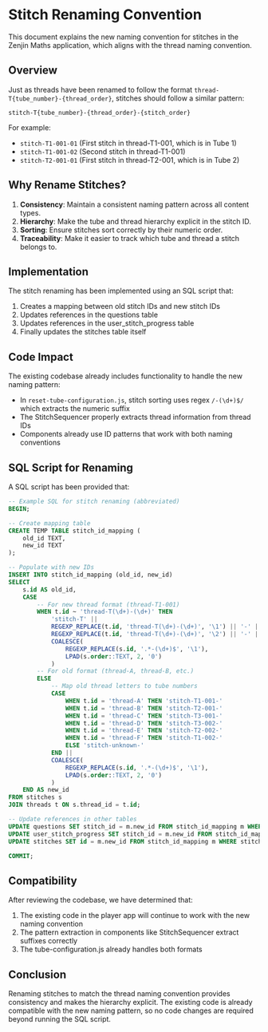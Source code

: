 # Stitch Renaming Convention

This document explains the new naming convention for stitches in the Zenjin Maths application, which aligns with the thread naming convention.

## Overview

Just as threads have been renamed to follow the format `thread-T{tube_number}-{thread_order}`, stitches should follow a similar pattern:

```
stitch-T{tube_number}-{thread_order}-{stitch_order}
```

For example:
- `stitch-T1-001-01` (First stitch in thread-T1-001, which is in Tube 1)
- `stitch-T1-001-02` (Second stitch in thread-T1-001)
- `stitch-T2-001-01` (First stitch in thread-T2-001, which is in Tube 2)

## Why Rename Stitches?

1. **Consistency**: Maintain a consistent naming pattern across all content types.
2. **Hierarchy**: Make the tube and thread hierarchy explicit in the stitch ID.
3. **Sorting**: Ensure stitches sort correctly by their numeric order.
4. **Traceability**: Make it easier to track which tube and thread a stitch belongs to.

## Implementation

The stitch renaming has been implemented using an SQL script that:

1. Creates a mapping between old stitch IDs and new stitch IDs
2. Updates references in the questions table
3. Updates references in the user_stitch_progress table 
4. Finally updates the stitches table itself

## Code Impact

The existing codebase already includes functionality to handle the new naming pattern:

- In `reset-tube-configuration.js`, stitch sorting uses regex `/-(\d+)$/` which extracts the numeric suffix
- The StitchSequencer properly extracts thread information from thread IDs
- Components already use ID patterns that work with both naming conventions

## SQL Script for Renaming

A SQL script has been provided that:

```sql
-- Example SQL for stitch renaming (abbreviated)
BEGIN;

-- Create mapping table
CREATE TEMP TABLE stitch_id_mapping (
    old_id TEXT,
    new_id TEXT
);

-- Populate with new IDs
INSERT INTO stitch_id_mapping (old_id, new_id)
SELECT 
    s.id AS old_id,
    CASE
        -- For new thread format (thread-T1-001)
        WHEN t.id ~ 'thread-T(\d+)-(\d+)' THEN
            'stitch-T' || 
            REGEXP_REPLACE(t.id, 'thread-T(\d+)-(\d+)', '\1') || '-' ||
            REGEXP_REPLACE(t.id, 'thread-T(\d+)-(\d+)', '\2') || '-' ||
            COALESCE(
                REGEXP_REPLACE(s.id, '.*-(\d+)$', '\1'),
                LPAD(s.order::TEXT, 2, '0')
            )
        -- For old format (thread-A, thread-B, etc.)
        ELSE
            -- Map old thread letters to tube numbers
            CASE
                WHEN t.id = 'thread-A' THEN 'stitch-T1-001-'
                WHEN t.id = 'thread-B' THEN 'stitch-T2-001-'
                WHEN t.id = 'thread-C' THEN 'stitch-T3-001-'
                WHEN t.id = 'thread-D' THEN 'stitch-T3-002-'
                WHEN t.id = 'thread-E' THEN 'stitch-T2-002-'
                WHEN t.id = 'thread-F' THEN 'stitch-T1-002-'
                ELSE 'stitch-unknown-'
            END ||
            COALESCE(
                REGEXP_REPLACE(s.id, '.*-(\d+)$', '\1'),
                LPAD(s.order::TEXT, 2, '0')
            )
    END AS new_id
FROM stitches s
JOIN threads t ON s.thread_id = t.id;

-- Update references in other tables
UPDATE questions SET stitch_id = m.new_id FROM stitch_id_mapping m WHERE questions.stitch_id = m.old_id;
UPDATE user_stitch_progress SET stitch_id = m.new_id FROM stitch_id_mapping m WHERE user_stitch_progress.stitch_id = m.old_id;
UPDATE stitches SET id = m.new_id FROM stitch_id_mapping m WHERE stitches.id = m.old_id;

COMMIT;
```

## Compatibility

After reviewing the codebase, we have determined that:

1. The existing code in the player app will continue to work with the new naming convention
2. The pattern extraction in components like StitchSequencer extract suffixes correctly
3. The tube-configuration.js already handles both formats

## Conclusion

Renaming stitches to match the thread naming convention provides consistency and makes the hierarchy explicit. The existing code is already compatible with the new naming pattern, so no code changes are required beyond running the SQL script.